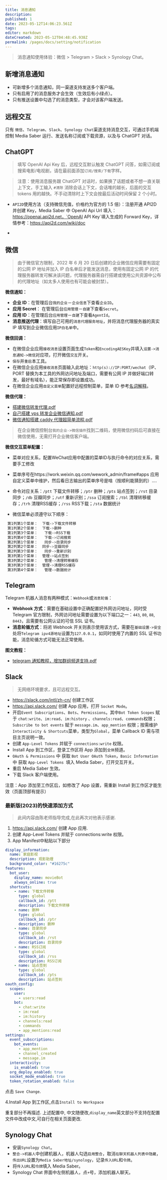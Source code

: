 ```yaml
---
title: 消息通知
description:
published: 1
date: 2023-05-12T14:06:23.561Z
tags:
editor: markdown
dateCreated: 2023-05-12T04:48:45.938Z
permalink: /pages/docs/setting/notification
---
```


> 消息通知使用体验：微信 > Telegram > Slack > Synology Chat。

## 新增消息通知

- 可新增多个消息通知，同一渠道支持发送多个客户端。
- 只有启用了的消息服务才会生效（生效后有小绿点）。
- 只有推送设置中勾选了的消息类型，才会对该客户端发送。

## 远程交互

只有 `微信`、`Telegram`、`Slack`、`Synology Chat`渠道支持消息交互，可通过手机端控制 Media Saber 运行、发送名称订阅或下载资源，以及与 ChatGPT 对话。

## ChatGPT

> 填写 OpenAI Api Key 后，远程交互默认触发 ChatGPT 问答，如需订阅或搜索电影/电视剧，请在最前面添加`订阅/搜索/下载`字样。

> 注意：使用消息服务跟 ChatGPT 对话时，如果换了话题或者不想一直关联上下文，手工输入 `#清除` 消除会话上下文，会话堆的越长，后面的交互 tokens 用的越快。不手动清除时上下文会按最后活动时间保留 2 个小时。

- `API2D`使用方法（支持微信充值，价格约为官方的 1.5 倍）：注册开通 API2D 并创建 Key，Media Saber 中 OpenAI Api Url 填入：https://openai.api2d.net，`OpenAI API Key`填入生成的 Forward Key，详情参考：https://api2d.com/wiki/doc

-

## 微信

> 由于微信官方限制，2022 年 6 月 20 日后创建的企业微信应用需要有固定的公网 IP 地址并加入 IP 白名单后才能发送消息，使用有固定公网 IP 的代理服务器转发可解决该问题，代理服务器需自行搭建或使用公共资源中公布的代理地址（如太多人使用也有可能会被封禁）。

**微信通知：**

- **企业 ID**：在管理后台`我的企业`－`企业信息`下查看`企业ID`。
- **应用 Secret**： 在管理后台`应用管理`－`自建`下查看`Secret`。
- **应用 ID**：在管理后台`应用管理`－`自建`下查看`AgentId`。
- **消息推送代理**：填写自己可用的`消息代理服务地址`，并将消息代理服务器的真实 IP 填写到企业微信应用`IP白名单`中。

**微信回调：**

- 在微信企业应用`接收消息`设置页面生成`Token`和`EncodingAESKey`并填入`设置->消息通知->微信`对应项，打开微信`交互`开关。
- `保存`并`重启`本工具。
- 在微信企业应用`接收消息`页面输入此地址：`http(s)://IP:PORT/wechat`（IP、PORT 替换为本工具的外网访问地址及端口，需要有公网 IP 并做好端口转发，最好有域名），能正常保存即设置成功。
- 在微信企业应用`自定义菜单`配置好远程控制菜单，菜单 ID 参考[名词解释](/pages/docs/other/glossary/#远程交互命令)。

**微信代理：**

- [搭建微信转发代理.pdf](/files/搭建微信转发代理_.pdf)
- [自己搭建 vps 转发企业微信通知.pdf](/files/自己搭建vps转发企业微信通知.pdf)
- [微信通知搭建 caddy 代理超简单流程.pdf](/files/微信通知搭建caddy代理超简单流程.pdf)

> 在企业微信控制台`我的企业->微信插件`找到二维码，使用微信扫码后可直接在微信使用，无需打开企业微信客户端。

**微信交互菜单配置：**
- 菜单对应关系，配置WeChat应用中配置的菜单ID与执行命令的对应关系，需要手工修改
- 菜单序号在https://work.weixin.qq.com/wework_admin/frame#apps 应用自定义菜单中维护，然后看日志输出的菜单序号是啥（按顺利能猜到的）....
- 命令对应关系：`/ptt` 下载文件转移；`/ptr` 删种；`/pts` 站点签到；`/rst` 目录同步；`/db` 豆瓣同步；`/utf` 重新识别；`/ssa` 订阅搜索；`/tbl` 清理转移缓存；`/trh` 清理RSS缓存；`/rss` RSS下载；`/sta` 数据统计

- 微信菜单必须遵守以下顺序：
```bash
 第1列第1个菜单：  下载->下载文件转移
 第1列第2个菜单：  下载->删种
 第1列第3个菜单：   下载->RSS下载
 第1列第4个菜单：   下载->订阅搜索
 第2列第1个菜单：   同步->目录同步
 第2列第2个菜单：  同步->豆瓣同步
 第2列第3个菜单：   同步->重新识别
 第3列第1个菜单：  管理->站点签到
 第3列第2个菜单：   管理->清理转移缓存
 第3列第3个菜单：  管理->清理RSS缓存
 第3列第4个菜单：   管理->数据统计
```
## Telegram

Telegram 机器人消息有两种模式：`Webhook`或`消息轮循`：

- **Webhook 方式**：需要在基础设置中正确配置好外网访问地址，同时受 Telegram 官方限制，外网访问地址需要设置为以下端口之一：`443`, `80`, `88`, `8443`，且需要有公网认证的可信 SSL 证书。
- **消息轮循方式**：将闭 Webhook 开关则表示使用该方式，需要在`基础设置->安全`处将`Telegram ipv4源地址`设置为`127.0.0.1`，如同时使用了内置的 SSL 证书功能，消息轮循方式可能无法正常使用。

**图文教程：**

- [telegram 通知教程，增加群组频道支持.pdf](/files/telegram通知教程，增加群组频道支持.pdf)

## Slack

> 无网络环境要求，且可远程交互。

- https://slack.com/intl/zh-cn/ 创建工作区
- https://api.slack.com/ 创建 App 应用，打开 `Socket Mode`。
- 开启`Event Subscriptions`、`Bots`、`Permissions`。其中`Bot Token Scopes` 赋于 `chat:write`、`im:read`、`im:history` 、`channels:read`、`commands`权限；`Subscribe to bot events` 赋于 `message.im`、`app_mention` 权限；按需维护`Interactivity & Shortcuts`菜单，类型为`Global`，菜单 Callback ID 需与项目主页说明一致。
- 创建 `App-Level Tokens` 并赋于 `connections:write` 权限。
- Install App 到工作区，登录工作区将 App 添加到`全体`频道。
- `OAuth & Permissions` 中 获取 `Bot User OAuth Token`，`Basic Information` 中 获取 `App-Level Tokens `填入 Media Saber，打开交互开关。
- 重启 Media Saber 生效。
- 下载 Slack 客户端使用。

注意：App 添加至工作区后，如修改了 App 设置，需重新 Install 到工作区才能生效（页面顶部有提示）

### 最新版(2023)的快速添加方式

> 此间内容由陈老师指导完成,在此再次对他表示感谢.

1. https://api.slack.com/ 创建 App 应用.
2. 创建 App-Level Tokens 并赋于 connections:write 权限。
3. App Manifest中粘贴以下部分
```yaml
display_information:
  name: 家庭影视
  description: 观影助理
  background_color: "#16275c"
features:
  bot_user:
    display_name: movieBot
    always_online: true
  shortcuts:
    - name: 下载文件转移
      type: global
      callback_id: /ptt
      description: 下载文件转移
    - name: 删种
      type: global
      callback_id: /ptr
      description: 删种
    - name: 目录同步
      type: global
      callback_id: /rst
      description: 目录同步
    - name: RSS订阅
      type: global
      callback_id: /rss
      description: RSS订阅
    - name: 站点签到
      type: global
      callback_id: /pts
      description: 站点签到
oauth_config:
  scopes:
    user:
      - users:read
    bot:
      - chat:write
      - im:read
      - im:history
      - channels:read
      - commands
      - app_mentions:read
settings:
  event_subscriptions:
    bot_events:
      - app_mention
      - channel_created
      - message.im
  interactivity:
    is_enabled: true
  org_deploy_enabled: true
  socket_mode_enabled: true
  token_rotation_enabled: false
```
点击 `Save Change`.

4.Install App 到工作区,点击`Install to Workspace`

重复部分不再描述. 上述配置中, 中文随便改,`display_name`英文部分不支持在配置文件中改成中文,可自行在相关页面更改.


## Synology Chat

- 安装`Synology Chat`。
- `整合->机器人`中创建机器人，机器人勾选`启用整合`，取消`在聊天机器人列表中隐藏`，`传出URL`设置为`Media Saber地址/synology`，记录`传入URL`和`令牌`。
- 将`传入URL`和`令牌`填入 Media Saber。
- Synology Chat 界面中左侧机器人，点`+`号，添加机器人聊天。
